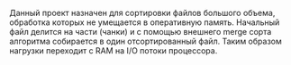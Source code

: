 Данный проект назначен для сортировки файлов большого объема, обработка которых не умещается в оперативную память. Начальный файл делится на части (чанки) и с помощью внешнего merge сорта алгоритма собирается в один отсортированный файл. Таким образом нагрузки переходит с RAM на I/O потоки процессора.
